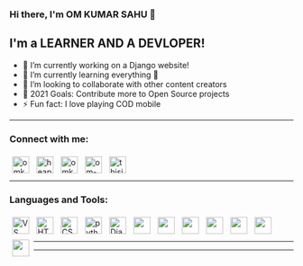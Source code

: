 ### Hi there, I'm OM KUMAR SAHU 👋

## I'm a LEARNER AND A DEVLOPER!

- 🔭 I’m currently working on a Django website!
- 🌱 I’m currently learning everything 🤣
- 👯 I’m looking to collaborate with other content creators
- 🥅 2021 Goals: Contribute more to Open Source projects
- ⚡ Fun fact: I love playing COD mobile

---

### Connect with me:

[<img align="left" style =" padding:5px;" alt="omkumar01 | Github" width="30px" src="https://cdn.jsdelivr.net/npm/simple-icons@v3/icons/github.svg" />][github]
[<img align="left" style =" padding:5px;" alt="heap-tech | YouTube" width="30px" src="https://cdn.jsdelivr.net/npm/simple-icons@v3/icons/youtube.svg" />][youtube]
[<img align="left" style =" padding:5px;" alt="omkumar01 | Twitter" width="30px" src="https://cdn.jsdelivr.net/npm/simple-icons@v3/icons/twitter.svg" />][twitter]
[<img align="left" style =" padding:5px;" alt="om-sahu | LinkedIn" width="30px" src="https://cdn.jsdelivr.net/npm/simple-icons@v3/icons/linkedin.svg" />][linkedin]
[<img align="left" style =" padding:5px;" alt="thisis_om | Instagram" width="30px" src="https://cdn.jsdelivr.net/npm/simple-icons@v3/icons/instagram.svg" />][instagram]

<br/>
<br />

---

### Languages and Tools:

[<img align="left" style =" padding:5px;" alt="VS Code" width="30px" src="https://img.icons8.com/dusk/64/000000/visual-studio-code-insides.png" />][dead]

[<img align="left" style =" padding:5px;" alt="HTML5" width="30px" src="https://img.icons8.com/dusk/64/000000/html-5.png"/>][dead]

[<img align="left" style =" padding:5px;" alt="CSS3" width="30px" src="https://img.icons8.com/dusk/64/000000/css3.png" />][dead]

[<img align="left" style =" padding:5px;" alt="python" width="30px" src="https://img.icons8.com/dusk/64/000000/python.png" />][dead]

[<img align="left" style =" padding:5px;" alt="Django" width="30px" src="https://img.icons8.com/color/48/000000/django.png" />][dead]

[<img align="left" style =" padding:5px;" alt="" width="30px" src="" />][dead]

[<img align="left" style =" padding:5px;" alt="" width="30px" src="" />][dead]

[<img align="left" style =" padding:5px;" alt="" width="30px" src="" />][dead]

[<img align="left" style =" padding:5px;" alt="" width="30px" src="" />][dead]

[<img align="left" style =" padding:5px;" alt="" width="30px" src="" />][dead]

[<img align="left" style =" padding:5px;" alt="" width="30px" src="" />][dead]

[<img align="left" style =" padding:5px;" alt="" width="30px" src="" />][dead]

<br />
<br />

---

---

<!--### 📕 Latest Blog Posts
 BLOG-POST-LIST:START --
- [Microinteractions: Password Validation Animation](https://dev.to/codestackr/microinteractions-password-validation-animation-5629)
- [Notion + YouTube - A Powerful Combination for Productivity](https://dev.to/codestackr/notion-youtube-a-powerful-combination-for-productivity-1def)
- [Regular Expressions (RegEx) Crash Course](https://dev.to/codestackr/regular-expressions-regex-crash-course-248n)
- [Emmet Part 2 - Advanced](https://dev.to/codestackr/emmet-part-2-advanced-4c65)
- [Deno 1.0 Released! (Easy) REST API Example](https://dev.to/codestackr/deno-1-0-released-easy-rest-api-example-2fbl)
<!-- BLOG-POST-LIST:END -->

[github]: https://github.com/omkumar01
[twitter]: https://twitter.com/omkumar39344246
[youtube]: #
[instagram]: https://www.instagram.com/thisis_om_
[linkedin]: https://linkedin.com/in/thisisom
[dead]: #
